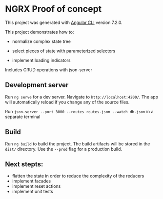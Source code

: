 # NGRX Proof of concept

This project was generated with [Angular CLI](https://github.com/angular/angular-cli) version 7.2.0.

This project demonstrates how to:

- normalize complex state tree

- select pieces of state with parameterized selectors

- implement loading indicators

Includes CRUD operations with json-server

## Development server

Run `ng serve` for a dev server. Navigate to `http://localhost:4200/`. The app will automatically reload if you change any of the source files.

Run `json-server --port 3000 --routes routes.json --watch db.json` in a separate terminal

## Build

Run `ng build` to build the project. The build artifacts will be stored in the `dist/` directory. Use the `--prod` flag for a production build.

## Next stepts:
- flatten the state in order to reduce the complexity of the reducers
- implement facades
- implement reset actions
- implement unit tests
